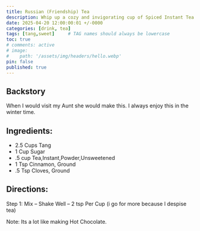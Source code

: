 ```yaml
---
title: Russian (Friendship) Tea
description: Whip up a cozy and invigorating cup of Spiced Instant Tea with our simple and delightful recipe. This homemade blend combines the citrusy sweetness of Tang with the comforting warmth of ground cinnamon and cloves, offering a unique twist on traditional tea. The addition of instant tea powder provides the robust foundation, while a touch of sugar sweetens the deal, creating a harmonious balance of flavors that will tantalize your taste buds. Perfect for chilly mornings or as a relaxing evening treat, this Spiced Instant Tea mix is as easy to make as hot chocolate—just shake well and stir two teaspoons (or more to taste if you're not a tea aficionado) into a cup of hot water. Enjoy the convenience of a quick, homemade tea with a zesty kick that's sure to warm you from the inside out!
date: 2025-04-20 12:00:00:01 +/-0000
categories: [drink, tea]
tags: [tang,sweet]     # TAG names should always be lowercase
toc: true
# comments: active
# image:
#    path: '/assets/img/headers/hello.webp'
pin: false
published: true
---
```


## Backstory
When I would visit my Aunt she would make this.  I always enjoy this in the winter time.

## Ingredients:
  - 2.5 Cups Tang
  - 1 Cup Sugar
  - .5 cup Tea,Instant,Powder,Unsweetened
  - 1 Tsp Cinnamon, Ground
  - .5 Tsp Cloves, Ground


## Directions:
Step 1: Mix – Shake Well – 2 tsp Per Cup (i go for more because I despise tea)

Note:  Its a lot like making Hot Chocolate.

